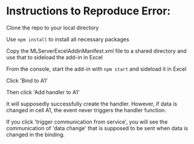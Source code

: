 # Instructions to Reproduce Error:
Clone the repo to your local directory

Use `npm install` to install all necessary packages

Copy the MLServerExcelAddinManifest.xml file to a shared directory and use that to sideload the add-in in Excel

From the console, start the add-in with `npm start` and sideload it in Excel

Click 'Bind to A1'

Then click 'Add handler to A1'

It will supposedly successfully create the handler.  However, if data is changed in cell A1, the event never triggers the handler function.

If you click 'trigger communication from service', you will see the communication of 'data change' that is supposed to be sent when data is changed in the binding.
